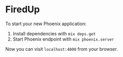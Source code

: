 # FiredUp

To start your new Phoenix application:

1. Install dependencies with `mix deps.get`
2. Start Phoenix endpoint with `mix phoenix.server`

Now you can visit `localhost:4000` from your browser.
